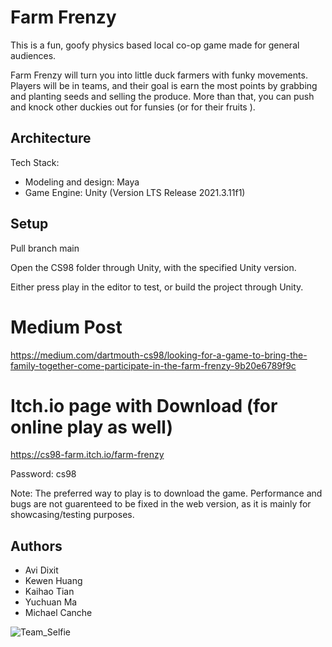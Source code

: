 # Farm Frenzy

This is a fun, goofy physics based local co-op game made for general audiences.

Farm Frenzy will turn you into little duck farmers with funky movements. Players will be in teams, and their goal is earn the most points by grabbing and planting seeds and selling the produce. More than that, you can push and knock other duckies out for funsies (or for their fruits ).

## Architecture

Tech Stack:
- Modeling and design: Maya
- Game Engine: Unity (Version LTS Release 2021.3.11f1)

## Setup

Pull branch main

Open the CS98 folder through Unity, with the specified Unity version.

Either press play in the editor to test, or build the project through Unity.

# Medium Post

https://medium.com/dartmouth-cs98/looking-for-a-game-to-bring-the-family-together-come-participate-in-the-farm-frenzy-9b20e6789f9c

# Itch.io page with Download (for online play as well)

https://cs98-farm.itch.io/farm-frenzy

Password: cs98

Note: The preferred way to play is to download the game. Performance and bugs are not guarenteed to be fixed in the web version, as it is mainly for showcasing/testing purposes.

## Authors

* Avi Dixit
* Kewen Huang
* Kaihao Tian
* Yuchuan Ma
* Michael Canche

![Team_Selfie](https://user-images.githubusercontent.com/59535829/192889399-115d7143-0f5a-488e-93a6-5884dcd9c3d0.jpg)
